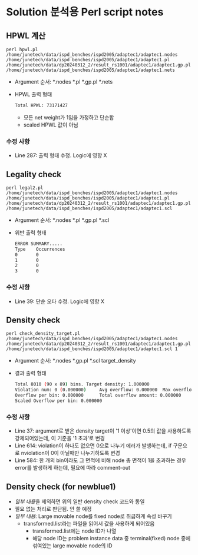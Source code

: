 # Solution 분석용 Perl script notes

## HPWL 계산

`perl hpwl.pl /home/junetech/data/ispd_benches/ispd2005/adaptec1/adaptec1.nodes /home/junetech/data/ispd_benches/ispd2005/adaptec1/adaptec1.pl /home/junetech/data/dp20240312_2/result_rs1001/adaptec1/adaptec1.gp.pl /home/junetech/data/ispd_benches/ispd2005/adaptec1/adaptec1.nets`

- Argument 순서: \*.nodes \*.pl \*.gp.pl \*.nets
- HPWL 출력 형태

  ```sh
  Total HPWL: 73171427
  ```

  - 모든 net weight가 1임을 가정하고 단순합
  - scaled HPWL 값이 아님

### 수정 사항

- Line 287: 출력 형태 수정. Logic에 영향 X

## Legality check

`perl legal2.pl /home/junetech/data/ispd_benches/ispd2005/adaptec1/adaptec1.nodes /home/junetech/data/ispd_benches/ispd2005/adaptec1/adaptec1.pl /home/junetech/data/dp20240312_2/result_rs1001/adaptec1/adaptec1.gp.pl /home/junetech/data/ispd_benches/ispd2005/adaptec1/adaptec1.scl`

- Argument 순서: \*.nodes \*.pl \*.gp.pl \*.scl
- 위반 출력 형태

  ```sh
  ERROR SUMMARY.....
  Type    Occurrences
  0       0
  1       0
  2       0
  3       0
  ```

### 수정 사항

- Line 39: 단순 오타 수정. Logic에 영향 X

## Density check

`perl check_density_target.pl /home/junetech/data/ispd_benches/ispd2005/adaptec1/adaptec1.nodes /home/junetech/data/dp20240312_2/result_rs1001/adaptec1/adaptec1.gp.pl /home/junetech/data/ispd_benches/ispd2005/adaptec1/adaptec1.scl 1`

- Argument 순서: \*.nodes \*.gp.pl \*.scl target_density
- 결과 출력 형태

  ```sh
  Total 8010 (90 x 89) bins. Target density: 1.000000
  Violation num: 0 (0.000000)     Avg overflow: 0.000000  Max overflow: 0.000000
  Overflow per bin: 0.000000      Total overflow amount: 0.000000
  Scaled Overflow per bin: 0.000000
  ```

### 수정 사항

- Line 37: argument로 받은 density target이 '1 이상'이면 0.5의 값을 사용하도록 강제되어있는데, 이 기준을 '1 초과'로 변경
- Line 614: violation이 하나도 없으면 0으로 나누기 에러가 발생하는데, if 구문으로 nviolation이 0이 아닐때만 나누기하도록 변경
- Line 584: 한 개의 bin이라도 그 면적에 비해 node 총 면적이 1을 초과하는 경우 error를 발생하게 하는데, 필요에 따라 comment-out

## Density check (for newblue1)

- *일부 내용*을 제외하면 위의 일반 density check 코드와 동일
- 필요 없는 처리로 판단됨. 안 쓸 예정
- *일부 내용*: Large movable node를 fixed node로 취급하게 속성 바꾸기
  - transformed.list라는 파일을 읽어서 값을 사용하게 되어있음
    - transformed.list에는 node ID가 나열
    - 해당 node ID는 problem instance data 중 terminal(fixed) node 중에 섞여있는 large movable node의 ID
